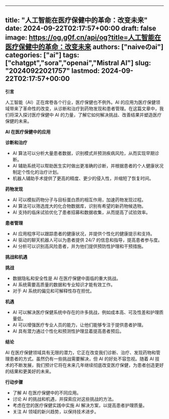 
---
title: "人工智能在医疗保健中的革命：改变未来"
date: 2024-09-22T02:17:57+00:00
draft: false
image: https://og.g0f.cn/api/og?title=人工智能在医疗保健中的革命：改变未来
authors: ["naiveのai"]
categories: ["ai"]
tags: ["chatgpt","sora","openai","Mistral AI"]
slug: "20240922021757"
lastmod: 2024-09-22T02:17:57+00:00
---
**引言**

人工智能（AI）正在席卷各个行业，医疗保健也不例外。AI 的应用为医疗保健领域带来了革命性的改变，从诊断和治疗到药物发现和患者管理。在这篇文章中，我们将深入探讨医疗保健中 AI 的力量，了解它如何解决挑战、改善结果并塑造医疗保健的未来。

**AI 在医疗保健中的应用**

**诊断和治疗**

* AI 算法可以分析大量患者数据，识别模式并预测疾病风险，从而实现早期诊断。
* AI 辅助系统可以帮助医生实时做出更准确的诊断，并根据患者的个人健康状况制定个性化的治疗计划。
* 机器人辅助手术提供了更高的精度、更少的侵入性，并缩短了恢复时间。

**药物发现**

* AI 可以模拟药物分子与目标蛋白质的相互作用，加速药物发现过程。
* AI 算法可以筛选庞大的化合物数据库，识别有希望的新药物候选物。
* AI 支持的临床试验优化了患者招募和数据收集，从而提高了试验效率。

**患者管理**

* AI 应用程序可以跟踪患者的健康状况，并提供个性化的健康提示和支持。
* AI 驱动的聊天机器人可以为患者提供 24/7 的信息和指导，提高患者参与度。
* AI 分析可以识别高风险患者，并为他们提供预防性护理和干预措施。

**挑战和机遇**

**挑战**

* 数据隐私和安全性是 AI 在医疗保健中面临的重大挑战。
* AI 系统需要高质量的数据和专业知识才能有效工作。
* 对于 AI 系统的偏见和可解释性存在担忧。

**机遇**

* AI 可以解决医疗保健系统中存在的许多挑战，例如成本高、可及性差和护理质量低。
* AI 可以增强医疗专业人员的能力，让他们能够专注于提供患者护理。
* AI 具有潜力通过个性化和预测性护理显着提高患者预后。

**结论**

AI 在医疗保健领域具有无限的潜力，它正在改变我们诊断、治疗、发现药物和管理患者的方式。虽然仍有一些挑战需要解决，但 AI 的好处不容忽视。随着 AI 技术的不断发展，我们预计它将在未来几年继续彻底改变医疗保健，为患者创造更好的结果和更美好的未来。

**行动步骤**

* 了解 AI 在医疗保健中的不同应用。
* 讨论 AI 的挑战和机遇，并探索应对这些挑战的方法。
* 考虑在您的医疗保健实践中实施 AI 解决方案，以提高患者护理质量。
* 关注 AI 领域的新兴趋势，以保持技术进步。